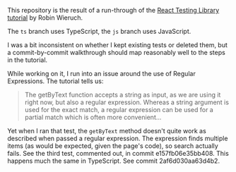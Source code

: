 This repository is the result of a run-through of the [React Testing Library tutorial](https://www.robinwieruch.de/react-testing-library/) 
by Robin Wieruch.

The `ts` branch uses TypeScript, the `js` branch uses JavaScript.

I was a bit inconsistent on whether I kept existing tests or deleted them, but a commit-by-commit walkthrough should map 
reasonably well to the steps in the tutorial.

While working on it, I run into an issue around the use of Regular Expressions. The tutorial tells us:

> The getByText function accepts a string as input, as we are using it right now, but also a regular expression. 
> Whereas a string argument is used for the exact match, 
> a regular expression can be used for a partial match which is often more convenient...

Yet when I ran that test, the `getByText` method doesn't quite work as described when passed a regular expression.
The expression finds multiple items (as would be expected, given the page's code), so search actually fails. 
See the third test, commented out, in commit e157fb06e35bb408.
This happens much the same in TypeScript. See commit 2af6d030aa63d4b2.
